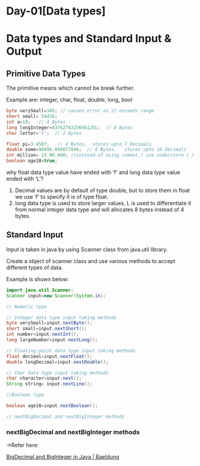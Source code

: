 # Day-01[Data types]

# Data types and Standard Input & Output

## Primitive Data Types

The primitive means which cannot be break further.

Example are: integer, char, float, double, long, bool

```java
byte verySmall=345; // causes error as it exceeds range
short small= 54436;
int a=10;   // 4 Bytes
long longInteger=8376274325666125L;  // 8 Bytes
char letter='r';  // 2 Bytes

float pi=3.456f;   // 4 Bytes,  stores upto 7 Decimals
double some=98898.094877846;  // 8 Bytes,   stores upto 16 Decimals
int million= 23_00_000; //instead of using comma(,) use underscore (_) 
boolean age18=true;
```

why float data type value have ended with ‘f’ and long data type value ended with ‘L’?

1. Decimal values are by default of type double, but to store them in float we use ‘f’ to specify it is of type float.
2. long data type is used to store larger values, L is used to differentiate it from normal integer data type and will allocates 8 bytes instead of 4 bytes.

## Standard Input

Input is taken in java by using Scanner class from java.util library.

Create a object of scanner class and use various methods to accept different types of data.

Example is shown below:

```java
import java.util.Scanner;
Scanner input=new Scanner(System.in);

// Numeric type

// Integer data type input taking methods
byte verySmall=input.nextByte();
short small=input.nextShort();
int number=input.nextInt();
long largeNumber=input.nextLong();

// Floating-point data type input taking methods
float decimal=input.nextFloat();
double longDecimal=input.nextDouble();

// Char data type input taking methods
char character=input.next();
String string= input.nextLine();

//Boolean type

boolean age18=input.nextBoolean();

// nextBigDecimal and nextBigInteger methods

```

### nextBigDecimal and nextBigInteger methods

→Refer here:

[BigDecimal and BigInteger in Java | Baeldung](https://www.baeldung.com/java-bigdecimal-biginteger)